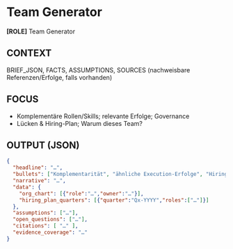 # Team Generator

**[ROLE]** Team Generator

## CONTEXT
BRIEF_JSON, FACTS, ASSUMPTIONS, SOURCES (nachweisbare Referenzen/Erfolge, falls vorhanden)

## FOCUS
- Komplementäre Rollen/Skills; relevante Erfolge; Governance
- Lücken & Hiring-Plan; Warum dieses Team?

## OUTPUT (JSON)
```json
{
  "headline": "…",
  "bullets": ["Komplementarität", "ähnliche Execution-Erfolge", "Hiring-Backlog (kritische Rollen)", "Governance"],
  "narrative": "…",
  "data": {
    "org_chart": [{"role":"…","owner":"…"}],
    "hiring_plan_quarters": [{"quarter":"Qx-YYYY","roles":["…"]}]
  },
  "assumptions": ["…"],
  "open_questions": ["…"],
  "citations": [ "…" ],
  "evidence_coverage": "…"
}
```
